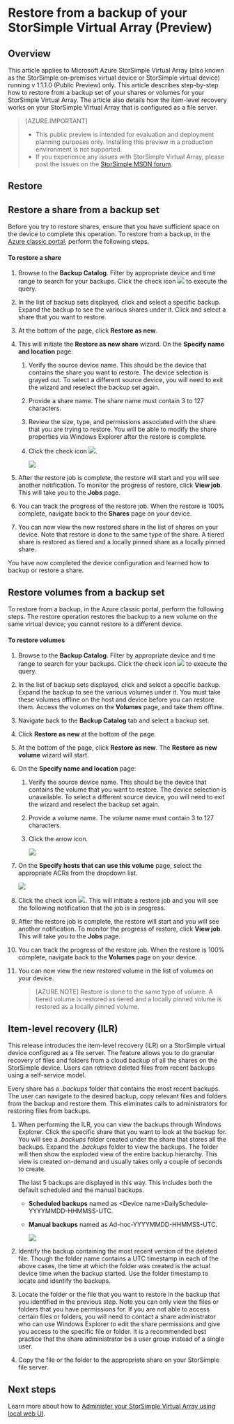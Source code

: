 <properties
   pageTitle="Restore from a backup of your StorSimple Virtual Array (Preview)"
   description="Learn more about how to restore a backup of your StorSimple Virtual Array."
   services="storsimple"
   documentationCenter="NA"
   authors="alkohli"
   manager="carmonm"
   editor=""/>

<tags
   ms.service="storsimple"
   ms.devlang="NA"
   ms.topic="article"
   ms.tgt_pltfrm="NA"
   ms.workload="NA"
   ms.date="01/11/2016"
   ms.author="alkohli"/>

# Restore from a backup of your StorSimple Virtual Array (Preview)

## Overview 

This article applies to Microsoft Azure StorSimple Virtual Array (also known as the StorSimple on-premises virtual device or StorSimple virtual device) running v 1.1.1.0 (Public Preview) only. This article describes step-by-step how to restore from a backup set of your shares or volumes for your StorSimple Virtual Array. The article also details how the item-level recovery works on your StorSimple Virtual Array that is configured as a file server.

> [AZURE.IMPORTANT]
> 
> - This public preview is intended for evaluation and deployment planning purposes only. Installing this preview in a production environment is not supported.
> - If you experience any issues with StorSimple Virtual Array, please post the issues on the [StorSimple MSDN forum](https://social.msdn.microsoft.com/Forums/en-US/home?forum=StorSimple).


## Restore


## Restore a share from a backup set


Before you try to restore shares, ensure that you have sufficient space on the device to complete this operation. To restore from a backup, in the [Azure classic portal](https://manage.windowsazure.com/), perform the following steps.

#### To restore a share

1.  Browse to the **Backup Catalog**. Filter by appropriate device and time range to search for your backups. Click the check icon ![](./media/storsimple-ova-restore/image1.png) to execute the query.


1.  In the list of backup sets displayed, click and select a specific backup. Expand the backup to see the various shares under it. Click and select a share that you want to restore.

2.  At the bottom of the page, click **Restore as new**.

3.  This will initiate the **Restore as new share** wizard. On the **Specify name and location** page:


	1.  Verify the source device name. This should be the device that contains the share you want to restore. The device selection is grayed out. To select a different source device, you will need to exit the wizard and reselect the backup set again.

	2.  Provide a share name. The share name must contain 3 to 127 characters.

	3.  Review the size, type, and permissions associated with the share that you are trying to restore. You will be able to modify the share properties via Windows Explorer after the restore is complete.

	4.  Click the check icon ![](./media/storsimple-ova-restore/image1.png).

		![](./media/storsimple-ova-restore/image9.png)

1.  After the restore job is complete, the restore will start and you will see another notification. To monitor the progress of restore, click **View job**. This will take you to the **Jobs** page.

2.  You can track the progress of the restore job. When the restore is 100% complete, navigate back to the **Shares** page on your device.

3.  You can now view the new restored share in the list of shares on your device. Note that restore is done to the same type of the share. A tiered share is restored as tiered and a locally pinned share as a locally pinned share.

You have now completed the device configuration and learned how to backup or restore a share. 


## Restore volumes from a backup set


To restore from a backup, in the Azure classic portal, perform the following steps. The restore operation restores the backup to a new volume on the same virtual device; you cannot restore to a different device.

#### To restore volumes

1.  Browse to the **Backup Catalog**. Filter by appropriate device and time range to search for your backups. Click the check icon ![](./media/storsimple-ova-restore/image1.png) to execute the query.

2.  In the list of backup sets displayed, click and select a specific backup. Expand the backup to see the various volumes under it. You must take these volumes offline on the host and device before you can restore them. Access the volumes on the **Volumes** page, and take them offline.

3.  Navigate back to the **Backup Catalog** tab and select a backup set.

4.  Click **Restore as new** at the bottom of the page.

5.  At the bottom of the page, click **Restore as new**. The **Restore as new volume** wizard will start.

1.  On the **Specify name and location** page:


	1.  Verify the source device name. This should be the device that contains the volume that you want to restore. The device selection is unavailable. To select a different source device, you will need to exit the wizard and reselect the backup set again.

	2.  Provide a volume name. The volume name must contain 3 to 127 characters.

	3.  Click the arrow icon.

		![](./media/storsimple-ova-restore/image12.png)

1.  On the **Specify hosts that can use this volume** page, select the appropriate ACRs from the dropdown list.

	![](./media/storsimple-ova-restore/image13.png)

1.  Click the check icon ![](./media/storsimple-ova-restore/image1.png). This will initiate a restore job and you will see the following notification that the job is in progress.

2.  After the restore job is complete, the restore will start and you will see another notification. To monitor the progress of restore, click **View job**. This will take you to the **Jobs** page.

3.  You can track the progress of the restore job. When the restore is 100% complete, navigate back to the **Volumes** page on your device.

4.  You can now view the new restored volume in the list of volumes on your device. 

	> [AZURE.NOTE] Restore is done to the same type of volume. A tiered volume is restored as tiered and a locally pinned volume is restored as a locally pinned volume.

## Item-level recovery (ILR)


This release introduces the item-level recovery (ILR) on a StorSimple virtual device configured as a file server. The feature allows you to do granular recovery of files and folders from a cloud backup of all the shares on the StorSimple device. Users can retrieve deleted files from recent backups using a self-service model.

Every share has a *.backups* folder that contains the most recent backups. The user can navigate to the desired backup, copy relevant files and folders from the backup and restore them. This eliminates calls to administrators for restoring files from backups.

1.  When performing the ILR, you can view the backups through Windows Explorer. Click the specific share that you want to look at the backup for. You will see a *.backups* folder created under the share that stores all the backups. Expand the *.backups* folder to view the backups. The folder will then show the exploded view of the entire backup hierarchy. This view is created on-demand and usually takes only a couple of seconds to create.

	The last 5 backups are displayed in this way. This includes both the default scheduled and the manual backups.

	
	-   **Scheduled backups** named as &lt;Device name&gt;DailySchedule-YYYYMMDD-HHMMSS-UTC.

	-   **Manual backups** named as Ad-hoc-YYYYMMDD-HHMMSS-UTC.
	
		![](./media/storsimple-ova-restore/image14.png)

1.  Identify the backup containing the most recent version of the deleted file. Though the folder name contains a UTC timestamp in each of the above cases, the time at which the folder was created is the actual device time when the backup started. Use the folder timestamp to locate and identify the backups.

2.  Locate the folder or the file that you want to restore in the backup that you identified in the previous step. Note you can only view the files or folders that you have permissions for. If you are not able to access certain files or folders, you will need to contact a share administrator who can use Windows Explorer to edit the share permissions and give you access to the specific file or folder. It is a recommended best practice that the share administrator be a user group instead of a single user.

3.  Copy the file or the folder to the appropriate share on your StorSimple file server.


## Next steps

Learn more about how to [Administer your StorSimple Virtual Array using local web UI](storsimple-ova-web-ui-admin.md).